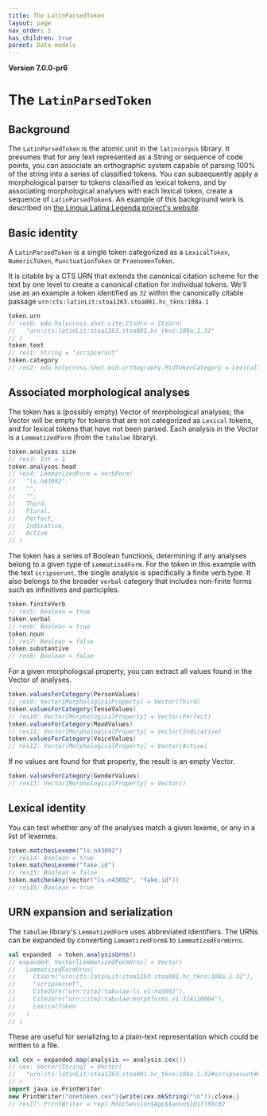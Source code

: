 ```yaml
---
title: The LatinParsedToken
layout: page
nav_order: 1
has_children: true
parent: Data models
---
```





**Version 7.0.0-pr6**


# The `LatinParsedToken`

## Background

The `LatinParsedToken` is the atomic unit in the `latincorpus` library.  It presumes that for any text represented as a String or sequence of code points, you can associate an orthographic system capable of parsing 100% of the string into a series of classified tokens.  You can subsequently apply a morphological parser to tokens classified as lexical tokens, and by associating morphological analyses with each lexical token, create a sequence of `LatinParsedToken`s.  An example of this background work is described on [the Lingua Latina Legenda project's website](https://lingualatina.github.io/analysis/).




## Basic identity

A `LatinParsedToken` is a single token categorized as a `LexicalToken`, `NumericToken`, `PunctuationToken` or `PraenomenToken`.  

It is citable by a CTS URN that extends the canonical citation scheme for the text by one level to create a canonical citation for individual tokens. We'll use as an example a token identified as `32` within the canonically citable passage  `urn:cts:latinLit:stoa1263.stoa001.hc_tkns:108a.1`

```scala
token.urn
// res0: edu.holycross.shot.cite.CtsUrn = CtsUrn(
//   "urn:cts:latinLit:stoa1263.stoa001.hc_tkns:108a.1.32"
// )
token.text
// res1: String = "scripserunt"
token.category
// res2: edu.holycross.shot.mid.orthography.MidTokenCategory = LexicalToken
```



## Associated morphological analyses

The token has a (possibly empty) Vector of morphological analyses; the Vector will be empty for tokens that are not categorized as `Lexical`  tokens, and for lexical tokens that have not been parsed.  Each analysis in the Vector is a `LemmatizedForm` (from the `tabulae` library).


```scala
token.analyses.size
// res3: Int = 1
token.analyses.head
// res4: LemmatizedForm = VerbForm(
//   "ls.n43092",
//   "",
//   "",
//   Third,
//   Plural,
//   Perfect,
//   Indicative,
//   Active
// )
```

The token has a series of Boolean functions, determining if any analyses belong to a given type of `LemmatizedForm`.  For the token in this example with the text `scripserunt`, the single analysis is specifically a finite verb type.  It also belongs to the broader `verbal` category that includes non-finite forms such as infinitives and participles.

```scala
token.finiteVerb
// res5: Boolean = true
token.verbal
// res6: Boolean = true
token.noun
// res7: Boolean = false
token.substantive
// res8: Boolean = false
```


For a given morphological property, you can extract all values found in the Vector of analyses.

```scala
token.valuesForCategory(PersonValues)
// res9: Vector[MorphologicalProperty] = Vector(Third)
token.valuesForCategory(TenseValues)
// res10: Vector[MorphologicalProperty] = Vector(Perfect)
token.valuesForCategory(MoodValues)
// res11: Vector[MorphologicalProperty] = Vector(Indicative)
token.valuesForCategory(VoiceValues)
// res12: Vector[MorphologicalProperty] = Vector(Active)
```

If no values are found for that property, the result is an empty Vector.

```scala
token.valuesForCategory(GenderValues)
// res13: Vector[MorphologicalProperty] = Vector()
```

## Lexical identity

You can test whether any of the analyses match a given lexeme, or any in a list of lexemes.

```scala
token.matchesLexeme("ls.n43092")
// res14: Boolean = true
token.matchesLexeme("fake.id")
// res15: Boolean = false
token.matchesAny(Vector("ls.n43092", "fake.id"))
// res16: Boolean = true
```



## URN expansion and serialization

The `tabulae` library's `LemmatizedForm` uses abbreviated identifiers.  The URNs can be expanded  by converting `LemamtizedForm`s to `LemmatizedFormUrns`.

```scala
val expanded  = token.analysisUrns()
// expanded: Vector[LemmatizedFormUrns] = Vector(
//   LemmatizedFormUrns(
//     CtsUrn("urn:cts:latinLit:stoa1263.stoa001.hc_tkns:108a.1.32"),
//     "scripserunt",
//     Cite2Urn("urn:cite2:tabulae:ls.v1:n43092"),
//     Cite2Urn("urn:cite2:tabulae:morphforms.v1:324110004"),
//     LexicalToken
//   )
// )
```

These are useful for serializing to a plain-text representation which could be written to a file.
```scala
val cex = expanded.map(analysis => analysis.cex())
// cex: Vector[String] = Vector(
//   "urn:cts:latinLit:stoa1263.stoa001.hc_tkns:108a.1.32#scripserunt#urn:cite2:tabulae:ls.v1:n43092#urn:cite2:tabulae:morphforms.v1:324110004#LexicalToken"
// )
import java.io.PrintWriter
new PrintWriter("onetoken.cex"){write(cex.mkString("\n"));close;}
// res17: PrintWriter = repl.MdocSession$App$$anon$1@1ff88c02
```
